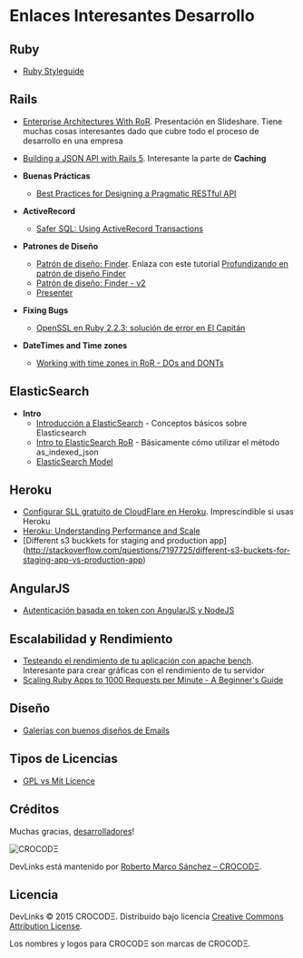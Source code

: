 Enlaces Interesantes Desarrollo
===============================

Ruby
----

* [Ruby Styleguide](https://github.com/styleguide/ruby)

Rails
-----

* [Enterprise Architectures With RoR](http://www.slideshare.net/kigster/enterprise-architectures-with-ruby-and-rails?next_slideshow=3). Presentación en Slideshare. Tiene muchas cosas interesantes dado que cubre todo el proceso de desarrollo en una empresa
* [Building a JSON API with Rails 5](https://blog.codeship.com/building-a-json-api-with-rails-5/). Interesante la parte de **Caching**

* **Buenas Prácticas**
	* [Best Practices for Designing a Pragmatic RESTful API](http://www.vinaysahni.com/best-practices-for-a-pragmatic-restful-api#authentication)

* **ActiveRecord**
	* [Safer SQL: Using ActiveRecord Transactions](http://vaidehijoshi.github.io/blog/2015/08/18/safer-sql-using-activerecord-transactions/)

* **Patrones de Diseño**
	* [Patrón de diseño: Finder](http://twin.github.io/finder-objects/). Enlaza con este tutorial [Profundizando en patrón de diseño Finder](http://vaidehijoshi.github.io/blog/2015/10/27/digging-into-the-finder-object-pattern/)
	* [Patrón de diseño: Finder - v2](http://www.gonzedge.com/blog/2016/01/26/query-objects-in-the-rails-world-a-different-approach.html)
	* [Presenter](http://nithinbekal.com/posts/rails-presenters/)

* **Fixing Bugs**
	* [OpenSSL en Ruby 2.2.3: solución de error en El Capitán](http://siawyoung.com/coding/ruby/openssl-ruby-223-rvm.html)
* **DateTimes and Time zones**
	* [Working with time zones in RoR - DOs and DONTs](https://www.varvet.com/blog/working-with-time-zones-in-ruby-on-rails/)

ElasticSearch
-------------

* **Intro**
	* [Introducción a ElasticSearch](http://aluxion.com/blog/introduccion-a-elasticsearch/) - Conceptos básicos sobre Elasticsearch
	* [Intro to ElasticSearch RoR](http://aaronvb.com/articles/intro-to-elasticsearch-ruby-on-rails-part-1.html) - Básicamente cómo utilizar el método as_indexed_json
	* [ElasticSearch Model](https://github.com/elastic/elasticsearch-rails/tree/master/elasticsearch-model)
	
Heroku
------

* [Configurar SLL gratuito de CloudFlare en Heroku](https://robots.thoughtbot.com/set-up-cloudflare-free-ssl-on-heroku). Imprescindible si usas Heroku
* [Heroku: Understanding Performance and Scale](https://www.safaribooksonline.com/library/view/heroku-up-and/9781449341381/ch03.html)
* [Different s3 buckkets for staging and production app] (http://stackoverflow.com/questions/7197725/different-s3-buckets-for-staging-app-vs-production-app)

AngularJS
---------

* [Autenticación basada en token con AngularJS y NodeJS](http://code.tutsplus.com/es/tutorials/token-based-authentication-with-angularjs-nodejs--cms-22543)

Escalabilidad y Rendimiento
---------------------------

* [Testeando el rendimiento de tu aplicación con apache bench](https://blog.diacode.com/testeando-el-rendimiento-de-tu-aplicacion-con-apache-bench). Interesante para crear gráficas con el rendimiento de tu servidor
* [Scaling Ruby Apps to 1000 Requests per Minute - A Beginner's Guide](http://www.nateberkopec.com/2015/07/29/scaling-ruby-apps-to-1000-rpm.html )

Diseño
------

* [Galerías con buenos diseños de Emails](http://reallygoodemails.com/category/announcement/)

Tipos de Licencias
------------------

* [GPL vs Mit Licence](https://lukasa.co.uk/2012/05/GPL_vs_MIT_Which_License_To_Use/)

Créditos
--------

Muchas gracias, [desarrolladores](https://github.com/robmarco/devlinks/graphs/contributors)!

![CROCODΞ](http://crocode.mobi/images/crocode_logo.png)

DevLinks está mantenido por [Roberto Marco Sánchez – CROCODΞ](http://www.crocode.mobi).

Licencia
-------

DevLinks © 2015 CROCODΞ. Distribuido bajo licencia [Creative Commons
Attribution License](http://creativecommons.org/licenses/by/3.0/).

Los nombres y logos para CROCODΞ son marcas de CROCODΞ.

